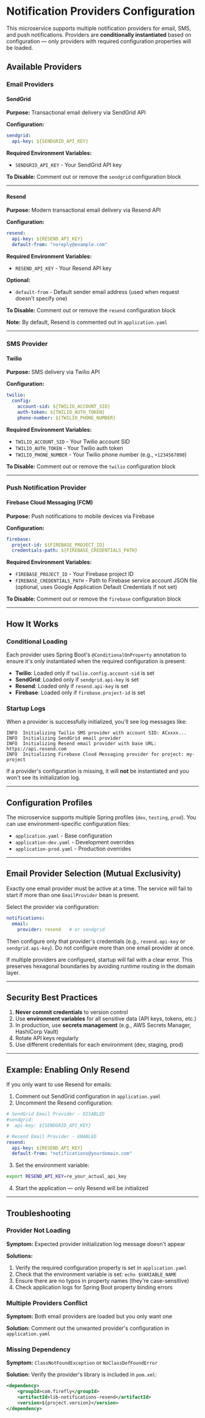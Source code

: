 # Notification Providers Configuration

This microservice supports multiple notification providers for email, SMS, and push notifications. Providers are **conditionally instantiated** based on configuration — only providers with required configuration properties will be loaded.

## Available Providers

### Email Providers

#### SendGrid
**Purpose:** Transactional email delivery via SendGrid API

**Configuration:**
```yaml
sendgrid:
  api-key: ${SENDGRID_API_KEY}
```

**Required Environment Variables:**
- `SENDGRID_API_KEY` - Your SendGrid API key

**To Disable:** Comment out or remove the `sendgrid` configuration block

---

#### Resend
**Purpose:** Modern transactional email delivery via Resend API

**Configuration:**
```yaml
resend:
  api-key: ${RESEND_API_KEY}
  default-from: "noreply@example.com"
```

**Required Environment Variables:**
- `RESEND_API_KEY` - Your Resend API key

**Optional:**
- `default-from` - Default sender email address (used when request doesn't specify one)

**To Disable:** Comment out or remove the `resend` configuration block

**Note:** By default, Resend is commented out in `application.yaml`

---

### SMS Provider

#### Twilio
**Purpose:** SMS delivery via Twilio API

**Configuration:**
```yaml
twilio:
  config:
    account-sid: ${TWILIO_ACCOUNT_SID}
    auth-token: ${TWILIO_AUTH_TOKEN}
    phone-number: ${TWILIO_PHONE_NUMBER}
```

**Required Environment Variables:**
- `TWILIO_ACCOUNT_SID` - Your Twilio account SID
- `TWILIO_AUTH_TOKEN` - Your Twilio auth token
- `TWILIO_PHONE_NUMBER` - Your Twilio phone number (e.g., `+1234567890`)

**To Disable:** Comment out or remove the `twilio` configuration block

---

### Push Notification Provider

#### Firebase Cloud Messaging (FCM)
**Purpose:** Push notifications to mobile devices via Firebase

**Configuration:**
```yaml
firebase:
  project-id: ${FIREBASE_PROJECT_ID}
  credentials-path: ${FIREBASE_CREDENTIALS_PATH}
```

**Required Environment Variables:**
- `FIREBASE_PROJECT_ID` - Your Firebase project ID
- `FIREBASE_CREDENTIALS_PATH` - Path to Firebase service account JSON file (optional, uses Google Application Default Credentials if not set)

**To Disable:** Comment out or remove the `firebase` configuration block

---

## How It Works

### Conditional Loading

Each provider uses Spring Boot's `@ConditionalOnProperty` annotation to ensure it's only instantiated when the required configuration is present:

- **Twilio**: Loaded only if `twilio.config.account-sid` is set
- **SendGrid**: Loaded only if `sendgrid.api-key` is set
- **Resend**: Loaded only if `resend.api-key` is set
- **Firebase**: Loaded only if `firebase.project-id` is set

### Startup Logs

When a provider is successfully initialized, you'll see log messages like:

```
INFO  Initializing Twilio SMS provider with account SID: ACxxxx...
INFO  Initializing SendGrid email provider
INFO  Initializing Resend email provider with base URL: https://api.resend.com
INFO  Initializing Firebase Cloud Messaging provider for project: my-project
```

If a provider's configuration is missing, it will **not** be instantiated and you won't see its initialization log.

---

## Configuration Profiles

The microservice supports multiple Spring profiles (`dev`, `testing`, `prod`). You can use environment-specific configuration files:

- `application.yaml` - Base configuration
- `application-dev.yaml` - Development overrides
- `application-prod.yaml` - Production overrides

---

## Email Provider Selection (Mutual Exclusivity)

Exactly one email provider must be active at a time. The service will fail to start if more than one `EmailProvider` bean is present.

Select the provider via configuration:

```yaml
notifications:
  email:
    provider: resend   # or sendgrid
```

Then configure only that provider's credentials (e.g., `resend.api-key` or `sendgrid.api-key`). Do not configure more than one email provider at once.

If multiple providers are configured, startup will fail with a clear error. This preserves hexagonal boundaries by avoiding runtime routing in the domain layer.

---

## Security Best Practices

1. **Never commit credentials** to version control
2. Use **environment variables** for all sensitive data (API keys, tokens, etc.)
3. In production, use **secrets management** (e.g., AWS Secrets Manager, HashiCorp Vault)
4. Rotate API keys regularly
5. Use different credentials for each environment (dev, staging, prod)

---

## Example: Enabling Only Resend

If you only want to use Resend for emails:

1. Comment out SendGrid configuration in `application.yaml`
2. Uncomment the Resend configuration:

```yaml
# SendGrid Email Provider - DISABLED
#sendgrid:
#  api-key: ${SENDGRID_API_KEY}

# Resend Email Provider - ENABLED
resend:
  api-key: ${RESEND_API_KEY}
  default-from: "notifications@yourdomain.com"
```

3. Set the environment variable:
```bash
export RESEND_API_KEY=re_your_actual_api_key
```

4. Start the application — only Resend will be initialized

---

## Troubleshooting

### Provider Not Loading

**Symptom:** Expected provider initialization log message doesn't appear

**Solutions:**
1. Verify the required configuration property is set in `application.yaml`
2. Check that the environment variable is set: `echo $VARIABLE_NAME`
3. Ensure there are no typos in property names (they're case-sensitive)
4. Check application logs for Spring Boot property binding errors

### Multiple Providers Conflict

**Symptom:** Both email providers are loaded but you only want one

**Solution:** Comment out the unwanted provider's configuration in `application.yaml`

### Missing Dependency

**Symptom:** `ClassNotFoundException` or `NoClassDefFoundError`

**Solution:** Verify the provider's library is included in `pom.xml`:
```xml
<dependency>
    <groupId>com.firefly</groupId>
    <artifactId>lib-notifications-resend</artifactId>
    <version>${project.version}</version>
</dependency>
```
